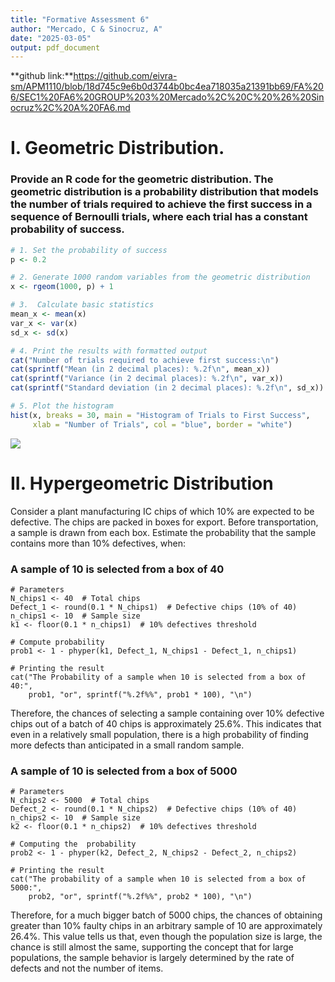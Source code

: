 ```yaml
---
title: "Formative Assessment 6"
author: "Mercado, C & Sinocruz, A"
date: "2025-03-05"
output: pdf_document
---
```


**github link:**https://github.com/eivra-sm/APM1110/blob/18d745c9e6b0d3744b0bc4ea718035a21391bb69/FA%206/SEC1%20FA6%20GROUP%203%20Mercado%2C%20C%20%26%20Sinocruz%2C%20A%20FA6.md

# I. Geometric Distribution.

### Provide an R code for the geometric distribution. The geometric distribution is a probability distribution that models the number of trials required to achieve the first success in a sequence of Bernoulli trials, where each trial has a constant probability of success.

``` r
# 1. Set the probability of success
p <- 0.2

# 2. Generate 1000 random variables from the geometric distribution
x <- rgeom(1000, p) + 1

# 3.  Calculate basic statistics
mean_x <- mean(x)
var_x <- var(x)
sd_x <- sd(x)

# 4. Print the results with formatted output
cat("Number of trials required to achieve first success:\n")
cat(sprintf("Mean (in 2 decimal places): %.2f\n", mean_x))
cat(sprintf("Variance (in 2 decimal places): %.2f\n", var_x))
cat(sprintf("Standard deviation (in 2 decimal places): %.2f\n", sd_x))

# 5. Plot the histogram
hist(x, breaks = 30, main = "Histogram of Trials to First Success",
     xlab = "Number of Trials", col = "blue", border = "white")
```

![](images/fa6_hist.png)


# II. Hypergeometric Distribution

Consider a plant manufacturing IC chips of which 10% are expected to be defective. The chips are packed in boxes for export. Before transportation, a sample is drawn from each box. Estimate the probability that the sample contains more than 10% defectives, when:

### A sample of 10 is selected from a box of 40
```{r}
# Parameters
N_chips1 <- 40  # Total chips
Defect_1 <- round(0.1 * N_chips1)  # Defective chips (10% of 40)
n_chips1 <- 10  # Sample size
k1 <- floor(0.1 * n_chips1)  # 10% defectives threshold

# Compute probability
prob1 <- 1 - phyper(k1, Defect_1, N_chips1 - Defect_1, n_chips1)
```

```{r}
# Printing the result
cat("The Probability of a sample when 10 is selected from a box of 40:", 
    prob1, "or", sprintf("%.2f%%", prob1 * 100), "\n")
```
    
Therefore, the chances of selecting a sample containing over 10% defective chips out of a batch of 40 chips is approximately 25.6%. This indicates that even in a relatively small population, there is a high probability of finding more defects than anticipated in a small random sample.

### A sample of 10 is selected from a box of 5000

```{r}
# Parameters
N_chips2 <- 5000  # Total chips
Defect_2 <- round(0.1 * N_chips2)  # Defective chips (10% of 40)
n_chips2 <- 10  # Sample size
k2 <- floor(0.1 * n_chips2)  # 10% defectives threshold

# Computing the  probability
prob2 <- 1 - phyper(k2, Defect_2, N_chips2 - Defect_2, n_chips2)

# Printing the result
cat("The probability of a sample when 10 is selected from a box of 5000:", 
    prob2, "or", sprintf("%.2f%%", prob2 * 100), "\n")
```

Therefore, for a much bigger batch of 5000 chips, the chances of obtaining greater than 10% faulty chips in an arbitrary sample of 10 are approximately 26.4%. This value tells us that, even though the population size is large, the chance is still almost the same, supporting the concept that for large populations, the sample behavior is largely determined by the rate of defects and not the number of items.
